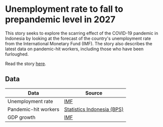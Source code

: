 # Unemployment rate to fall to prepandemic level in 2027

This story seeks to explore the scarring effect of the COVID-19 pandemic in Indonesia by looking at the forecast of the country's unemployment rate from the International Monetary Fund (IMF). The story also describes the latest data on pandemic-hit workers, including those who have been furloughed.

Read the story [here](https://katadata.co.id/ariayudhistira/analisisdata/62794271be4a0/resesi-ekonomi-berlalu-kapan-musim-pengangguran-usai).


## Data

Data | Source |  
---- | ------ |  
Unemployment rate | [IMF](https://www.imf.org/en/Publications/WEO/weo-database/2022/April) |  
Pandemic-hit workers | [Statistics Indonesia (BPS)](https://www.bps.go.id/pressrelease/2022/05/09/1915/februari-2022--tingkat-pengangguran-terbuka--tpt--sebesar-5-83-persen-dan-rata-rata-upah-buruh-sebesar-2-89-juta-rupiah-per-bulan.html) |  
GDP growth | [IMF](https://www.imf.org/en/Publications/WEO) |
